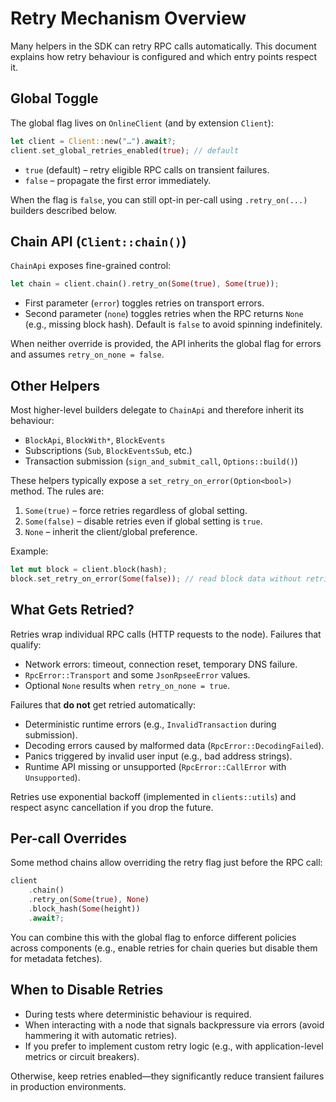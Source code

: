 # Retry Mechanism Overview

Many helpers in the SDK can retry RPC calls automatically. This document explains
how retry behaviour is configured and which entry points respect it.

## Global Toggle

The global flag lives on `OnlineClient` (and by extension `Client`):

```rust
let client = Client::new("…").await?;
client.set_global_retries_enabled(true); // default
```

- `true` (default) – retry eligible RPC calls on transient failures.
- `false` – propagate the first error immediately.

When the flag is `false`, you can still opt-in per-call using `.retry_on(...)`
builders described below.

## Chain API (`Client::chain()`)

`ChainApi` exposes fine-grained control:

```rust
let chain = client.chain().retry_on(Some(true), Some(true));
```

- First parameter (`error`) toggles retries on transport errors.
- Second parameter (`none`) toggles retries when the RPC returns `None` (e.g.,
  missing block hash). Default is `false` to avoid spinning indefinitely.

When neither override is provided, the API inherits the global flag for errors
and assumes `retry_on_none = false`.

## Other Helpers

Most higher-level builders delegate to `ChainApi` and therefore inherit its
behaviour:

- `BlockApi`, `BlockWith*`, `BlockEvents`
- Subscriptions (`Sub`, `BlockEventsSub`, etc.)
- Transaction submission (`sign_and_submit_call`, `Options::build()`)

These helpers typically expose a `set_retry_on_error(Option<bool>)` method. The
rules are:

1. `Some(true)` – force retries regardless of global setting.
2. `Some(false)` – disable retries even if global setting is `true`.
3. `None` – inherit the client/global preference.

Example:

```rust
let mut block = client.block(hash);
block.set_retry_on_error(Some(false)); // read block data without retries
```

## What Gets Retried?

Retries wrap individual RPC calls (HTTP requests to the node). Failures that
qualify:

- Network errors: timeout, connection reset, temporary DNS failure.
- `RpcError::Transport` and some `JsonRpseeError` values.
- Optional `None` results when `retry_on_none = true`.

Failures that **do not** get retried automatically:

- Deterministic runtime errors (e.g., `InvalidTransaction` during submission).
- Decoding errors caused by malformed data (`RpcError::DecodingFailed`).
- Panics triggered by invalid user input (e.g., bad address strings).
- Runtime API missing or unsupported (`RpcError::CallError` with `Unsupported`).

Retries use exponential backoff (implemented in `clients::utils`) and respect
async cancellation if you drop the future.

## Per-call Overrides

Some method chains allow overriding the retry flag just before the RPC call:

```rust
client
    .chain()
    .retry_on(Some(true), None)
    .block_hash(Some(height))
    .await?;
```

You can combine this with the global flag to enforce different policies across
components (e.g., enable retries for chain queries but disable them for metadata
fetches).

## When to Disable Retries

- During tests where deterministic behaviour is required.
- When interacting with a node that signals backpressure via errors (avoid
  hammering it with automatic retries).
- If you prefer to implement custom retry logic (e.g., with application-level
  metrics or circuit breakers).

Otherwise, keep retries enabled—they significantly reduce transient failures in
production environments.
